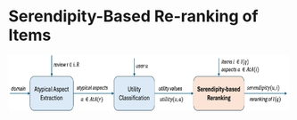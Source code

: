 # Serendipity-Based Re-ranking of Items

<p align="center">
  <img src="pipeline3.png" height="100">
</p>
